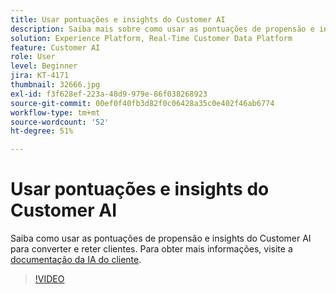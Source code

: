 ```yaml
---
title: Usar pontuações e insights do Customer AI
description: Saiba mais sobre como usar as pontuações de propensão e insights da IA do cliente para converter e reter clientes.
solution: Experience Platform, Real-Time Customer Data Platform
feature: Customer AI
role: User
level: Beginner
jira: KT-4171
thumbnail: 32666.jpg
exl-id: f3f628ef-223a-48d9-979e-86f038268923
source-git-commit: 00ef0f40fb3d82f0c06428a35c0e402f46ab6774
workflow-type: tm+mt
source-wordcount: '52'
ht-degree: 51%

---
```


# Usar pontuações e insights do Customer AI

Saiba como usar as pontuações de propensão e insights do Customer AI para converter e reter clientes. Para obter mais informações, visite a [documentação da IA do cliente](https://experienceleague.adobe.com/docs/experience-platform/intelligent-services/customer-ai/overview.html).

>[!VIDEO](https://video.tv.adobe.com/v/32666?learn=on)

